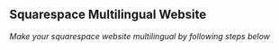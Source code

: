 Squarespace Multilingual Website
----------------------------------
_Make your squarespace website multilingual by following steps below_
